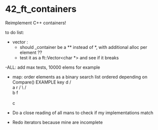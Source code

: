 # 42_ft_containers
Reimplement C++ containers!

to do list:
- vector : 
   - should _container be a ** instead of *, with additional alloc per element ??
   - test it as a ft::Vector<char *> and see if it breaks

-ALL: add max tests, 10000 elems for example

- map: order elements as a binary search list ordered depending on Compare()
   EXAMPLE key d
            /    \
            a     r
          /  \   / \
              b f   
               \
                c

- Do a close reading of all mans to check if my implementations match
- Redo iterators because mine are incomplete